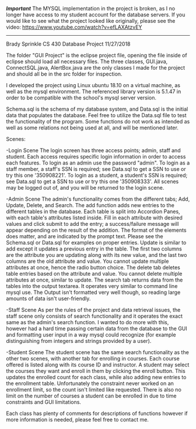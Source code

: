 ***Important***
The MYSQL implementation in the project is broken, as I no longer have access to my student account for the database servers. 
If you would like to see what the project looked like originally, please see the video: https://www.youtube.com/watch?v=efLAXAtzvEY
***************

Brady Sprinkle
CS 430
Database Project
11/27/2018

The folder "GUI Project" is the eclipse project file, opening the file inside of eclipse should load all necessary files. The three classes, GUI.java, ConnectSQL.java, AlertBox.java are the only classes I made for the project and should all be in the src folder for inspection.

I developed the project using Linux ubuntu 18.10 on a virtual machine, as well as the mysql environment. The referenced library version is 5.1.47 in order to be compatible with the school's mysql server version.

Schema.sql is the schema of my database system, and Data.sql is the initial data that populates the database. Feel free to utilize the Data.sql file to test the functionality of the program. Some functions do not work as intended as well as some relations not being used at all, and will be mentioned later. 

Scenes:

-Login Scene
The login screen has three access points; admin, staff and student. Each access requires specific login information in order to access each features. To login as an admin use the password "admin". To login as a staff member, a staff's SSN is required; see Data.sql to get a SSN to use or try this one '350908221'. To login as a student, a student's SSN is required; see Data.sql to get a SSN to use or try this one '350908333'. All scenes may be logged out of, and you will be returned to the login scene. 

-Admin Scene
The admin's functionality comes from the different tabs; Add, Update, Delete, and Search. The add function adds new entries to the different tables in the database. Each table is split into Accordion Panes, with each table's attributes listed inside. Fill in each attribute with desired values and click submit to add the entry; a success/failure message will appear depending on the result of the addition. The format of the elements does matter, and are indicated by the prompt text. Please see the Schema.sql or Data.sql for examples on proper entries. Update is similar to add except it updates a previous entry in the table. The first two columns are the attribute you are updating along with its new value, and the last two columns are the old attribute and value. You cannot update multiple attributes at once, hence the radio button choice. The delete tab deletes table entries based on the attribute and value. You cannot delete multiple attributes at once, similar to update. The search tab returns data from the tables into the output textarea. It operates very similar to command line mysql use. The Output isn't formatted very well though, so reading large amounts of data isn't user-friendly. 

-Staff Scene
As per the rules of the project and data retrieval issues, the staff scene only consists of search functionality and it operates the exact same as the admin's search function. I wanted to do more with this, however had a hard time passing certain data from the database to the GUI and formatting user input in a way mysql could recognize (for example distinguishing from integers and strings provided by a user).

-Student Scene
The student scene has the same search functionality as the other two scenes, with another tab for enrolling in courses. Each course offered is listed along with its course ID and instructor. A student may select the courses they want and enroll in them by clicking the enroll button. This updates the enrolled count for each class, while also adding new entries to the enrollment table. Unfortunately the constraint never worked on an enrollment limit, so the count isn't limited like requested. There is also no limit on the number of courses a student can be enrolled in due to time constraints and GUI limitations. 


Each class has plenty of comments for descriptions of functions however if more information is needed, please feel free to contact me. 


